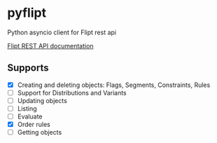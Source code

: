 # pyflipt
Python asyncio client for Flipt rest api

[Flipt REST API documentation](https://flipt.io/docs/api/)


## Supports

 - [x] Creating and deleting objects: Flags, Segments, Constraints, Rules
 - [ ] Support for Distributions and Variants
 - [ ] Updating objects
 - [ ] Listing
 - [ ] Evaluate
 - [x] Order rules
 - [ ] Getting objects
